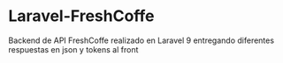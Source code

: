# Laravel-FreshCoffe
Backend de API FreshCoffe realizado en Laravel 9 entregando diferentes respuestas en json y tokens al front

